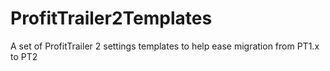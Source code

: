 # ProfitTrailer2Templates
A set of ProfitTrailer 2 settings templates to help ease migration from PT1.x to PT2
